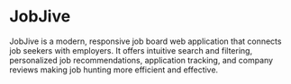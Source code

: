 # JobJive
JobJive is a modern, responsive job board web application that connects job seekers with employers. It offers intuitive search and filtering, personalized job recommendations, application tracking, and company reviews making job hunting more efficient and effective.
